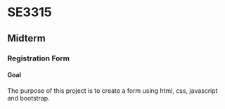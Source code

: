 # SE3315
## Midterm
### Registration Form
#### Goal
The purpose of this project is to create a form using html, css, javascript and bootstrap.

 
 
